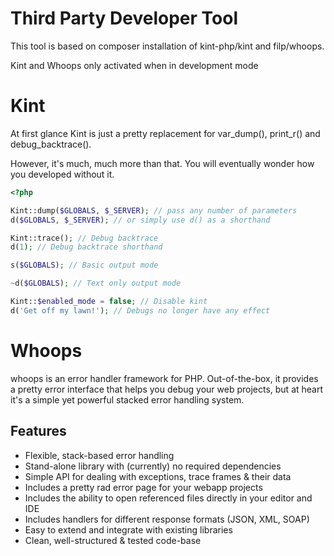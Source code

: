 # Third Party Developer Tool

This tool is based on composer installation of kint-php/kint and filp/whoops.

Kint and Whoops only activated when in development mode

# Kint

At first glance Kint is just a pretty replacement for var_dump(), print_r() and debug_backtrace().

However, it's much, much more than that. You will eventually wonder how you developed without it.


```php
<?php

Kint::dump($GLOBALS, $_SERVER); // pass any number of parameters
d($GLOBALS, $_SERVER); // or simply use d() as a shorthand

Kint::trace(); // Debug backtrace
d(1); // Debug backtrace shorthand

s($GLOBALS); // Basic output mode

~d($GLOBALS); // Text only output mode

Kint::$enabled_mode = false; // Disable kint
d('Get off my lawn!'); // Debugs no longer have any effect
```

# Whoops

whoops is an error handler framework for PHP. Out-of-the-box, it provides a pretty error interface that helps you debug your web projects, but at heart it's a simple yet powerful stacked error handling system.

## Features
- Flexible, stack-based error handling
- Stand-alone library with (currently) no required dependencies
- Simple API for dealing with exceptions, trace frames & their data
- Includes a pretty rad error page for your webapp projects
- Includes the ability to open referenced files directly in your editor and IDE
- Includes handlers for different response formats (JSON, XML, SOAP)
- Easy to extend and integrate with existing libraries
- Clean, well-structured & tested code-base